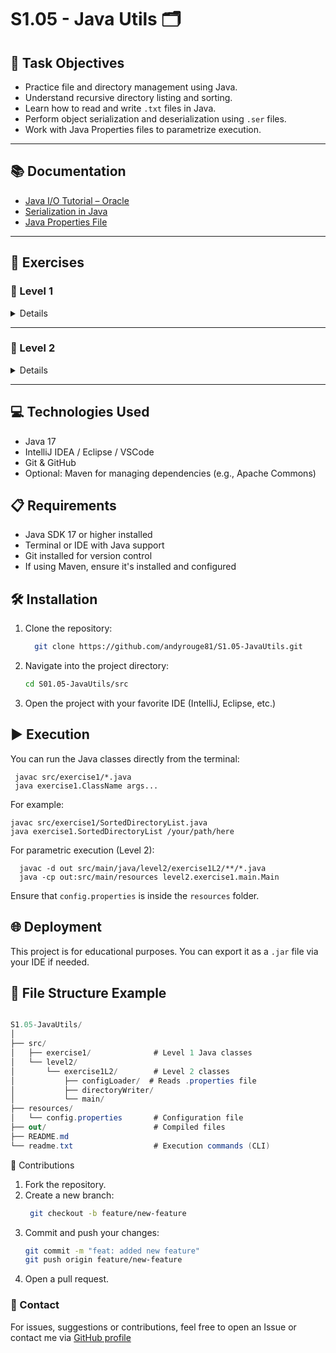 # S1.05 - Java Utils 🗂️

## 🧾 Task Objectives

- Practice file and directory management using Java.
- Understand recursive directory listing and sorting.
- Learn how to read and write `.txt` files in Java.
- Perform object serialization and deserialization using `.ser` files.
- Work with Java Properties files to parametrize execution.

---

## 📚 Documentation

- [Java I/O Tutorial – Oracle](https://docs.oracle.com/javase/tutorial/essential/io/)
- [Serialization in Java](https://docs.oracle.com/javase/8/docs/platform/serialization/spec/serialTOC.html)
- [Java Properties File](https://www.baeldung.com/java-properties)

---

## 🧪 Exercises

### 🔹 Level 1

<details>
  
### Exercise 1 

Create a class that receives a directory as a parameter and prints all its content in **alphabetical order** (by name).


### Exercise 2 

Extend the previous class to list the **entire directory tree recursively**.

- Print each file/directory in alphabetical order per level.
- Prefix each line with `D:` for directory or `F:` for file.
- Also show the **last modified date** of each item.

### Exercise 3 

Instead of printing the recursive directory structure to console, write it into a `.txt` file.

### Exercise 4 

Add functionality to **read any `.txt` file** and print its contents to the console.


### Exercise 5 

Serialize a Java object to a `.ser` file, then **deserialize it** to reconstruct the object.

</details>

---

### 🔹 Level 2

<details>
  
### Exercise 1

Modify **Exercise 3 from Level 1** so that it uses a `.properties` file for configuration.

You should parametrize:
- The directory to be read
- The name and path of the output `.txt` file

✅ Use either the native `java.util.Properties` class or the Apache Commons Configuration library.

</details>

---

## 💻 Technologies Used

- Java 17
- IntelliJ IDEA / Eclipse / VSCode
- Git & GitHub
- Optional: Maven for managing dependencies (e.g., Apache Commons)



## 📋 Requirements

- Java SDK 17 or higher installed
- Terminal or IDE with Java support
- Git installed for version control
- If using Maven, ensure it's installed and configured



## 🛠️ Installation

1. Clone the repository:

    ```bash
      git clone https://github.com/andyrouge81/S1.05-JavaUtils.git

2. Navigate into the project directory:

   ```bash
   cd S01.05-JavaUtils/src

3. Open the project with your favorite IDE (IntelliJ, Eclipse, etc.)


## ▶️ Execution

You can run the Java classes directly from the terminal:
    
     javac src/exercise1/*.java
     java exercise1.ClassName args...


For example:

    javac src/exercise1/SortedDirectoryList.java
    java exercise1.SortedDirectoryList /your/path/here


For parametric execution (Level 2):
  
      javac -d out src/main/java/level2/exercise1L2/**/*.java
      java -cp out:src/main/resources level2.exercise1.main.Main

Ensure that `config.properties` is inside the `resources` folder.


## 🌐 Deployment

This project is for educational purposes. You can export it as a `.jar` file via your IDE if needed.

## 📄 File Structure Example
```csharp

S1.05-JavaUtils/
│
├── src/
│   ├── exercise1/              # Level 1 Java classes
│   └── level2/
│       └── exercise1L2/        # Level 2 classes
│           ├── configLoader/  # Reads .properties file
│           ├── directoryWriter/
│           └── main/
├── resources/
│   └── config.properties       # Configuration file
├── out/                        # Compiled files
├── README.md
└── readme.txt                  # Execution commands (CLI)
```
🤝 Contributions

1. Fork the repository.
2. Create a new branch:
   ```bash
    git checkout -b feature/new-feature

3. Commit and push your changes:
    ```bash
    git commit -m "feat: added new feature"
    git push origin feature/new-feature

4. Open a pull request.

### 💌 Contact

For issues, suggestions or contributions, feel free to open an Issue or contact me via [GitHub profile](https://github.com/andyrouge81/S1.05-JavaUtils.git)


